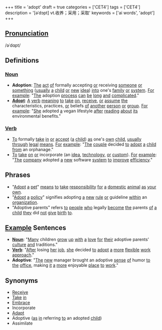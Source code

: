 +++
title = 'adopt'
draft = true
categories = ['CET4']
tags = ['CET4']
description = '[əˈdɔpt] vt.收养；采用；采取'
keywords = ['ai words', 'adopt']
+++

## [Pronunciation](/post/pronunciation/)
/əˈdɑpt/

## Definitions
### [Noun](/post/noun/)
- **Adoption**: [The](/post/the/) [act](/post/act/) [of](/post/of/) formally accepting [or](/post/or/) receiving [someone](/post/someone/) [or](/post/or/) [something](/post/something/) ([usually](/post/usually/) [a](/post/a/) [child](/post/child/) [or](/post/or/) [new](/post/new/) [idea](/post/idea/)) [into](/post/into/) one's [family](/post/family/) [or](/post/or/) [system](/post/system/). [For](/post/for/) [example](/post/example/): "[The](/post/the/) adoption [process](/post/process/) [can](/post/can/) [be](/post/be/) [long](/post/long/) [and](/post/and/) [complicated](/post/complicated/)."
- **[Adopt](/post/adopt/)**: [A](/post/a/) [verb](/post/verb/) [meaning](/post/meaning/) [to](/post/to/) [take](/post/take/) [on](/post/on/), [receive](/post/receive/), [or](/post/or/) [assume](/post/assume/) [the](/post/the/) characteristics, practices, [or](/post/or/) beliefs [of](/post/of/) [another](/post/another/) [person](/post/person/) [or](/post/or/) [group](/post/group/). [For](/post/for/) [example](/post/example/): "[She](/post/she/) adopted [a](/post/a/) vegan lifestyle [after](/post/after/) [reading](/post/reading/) [about](/post/about/) [its](/post/its/) environmental benefits."

### [Verb](/post/verb/)
- [To](/post/to/) formally [take](/post/take/) [in](/post/in/) [or](/post/or/) [accept](/post/accept/) ([a](/post/a/) [child](/post/child/)) [as](/post/as/) one's [own](/post/own/) [child](/post/child/), [usually](/post/usually/) [through](/post/through/) [legal](/post/legal/) [means](/post/means/). [For](/post/for/) [example](/post/example/): "[The](/post/the/) [couple](/post/couple/) decided [to](/post/to/) [adopt](/post/adopt/) [a](/post/a/) [child](/post/child/) [from](/post/from/) an orphanage."
- [To](/post/to/) [take](/post/take/) [on](/post/on/) [or](/post/or/) incorporate (an [idea](/post/idea/), [technology](/post/technology/), [or](/post/or/) [custom](/post/custom/)). [For](/post/for/) [example](/post/example/): "[The](/post/the/) [company](/post/company/) adopted [a](/post/a/) [new](/post/new/) software [system](/post/system/) [to](/post/to/) [improve](/post/improve/) [efficiency](/post/efficiency/)."

## Phrases
- "[Adopt](/post/adopt/) [a](/post/a/) [pet](/post/pet/)" [means](/post/means/) [to](/post/to/) [take](/post/take/) [responsibility](/post/responsibility/) [for](/post/for/) [a](/post/a/) [domestic](/post/domestic/) [animal](/post/animal/) [as](/post/as/) [your](/post/your/) [own](/post/own/).
- "[Adopt](/post/adopt/) [a](/post/a/) [policy](/post/policy/)" signifies adopting [a](/post/a/) [new](/post/new/) [rule](/post/rule/) [or](/post/or/) guideline [within](/post/within/) an [organization](/post/organization/).
- "Adoptive parents" refers [to](/post/to/) [people](/post/people/) [who](/post/who/) legally [become](/post/become/) [the](/post/the/) parents [of](/post/of/) [a](/post/a/) [child](/post/child/) [they](/post/they/) did [not](/post/not/) [give](/post/give/) [birth](/post/birth/) [to](/post/to/).

## [Example](/post/example/) Sentences
- **[Noun](/post/noun/)**: "[Many](/post/many/) children [grow](/post/grow/) [up](/post/up/) [with](/post/with/) [a](/post/a/) [love](/post/love/) [for](/post/for/) [their](/post/their/) adoptive parents' [culture](/post/culture/) [and](/post/and/) traditions."
- **[Verb](/post/verb/)**: "[After](/post/after/) losing [her](/post/her/) [job](/post/job/), [she](/post/she/) decided [to](/post/to/) [adopt](/post/adopt/) [a](/post/a/) [more](/post/more/) [flexible](/post/flexible/) [work](/post/work/) [approach](/post/approach/)."
- **Adoptive**: "[The](/post/the/) [new](/post/new/) manager brought an adoptive [sense](/post/sense/) [of](/post/of/) humor [to](/post/to/) [the](/post/the/) [office](/post/office/), making [it](/post/it/) [a](/post/a/) [more](/post/more/) enjoyable [place](/post/place/) [to](/post/to/) [work](/post/work/)."

## Synonyms
- [Receive](/post/receive/)
- [Take](/post/take/) [in](/post/in/)
- [Embrace](/post/embrace/)
- Incorporate
- [Adapt](/post/adapt/)
- Adoptive ([as](/post/as/) [in](/post/in/) referring [to](/post/to/) an adopted [child](/post/child/))
- Assimilate
